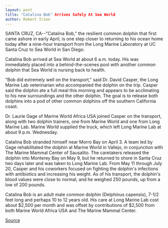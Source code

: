 ```yaml
---
layout: post
title: "Catalina Bob" Arrives Safely At Sea World
author: Robert Irion
---
```


SANTA CRUZ, CA--"Catalina Bob," the resilient common dolphin that  first came ashore in early April, is one step closer to returning to  his ocean home today after a nine-hour transport from the Long  Marine Laboratory at UC Santa Cruz to Sea World in San Diego.

Catalina Bob arrived at Sea World at about 6 a.m. today. His  was immediately placed into a behind-the-scenes pool with another  common dolphin that Sea World is nursing back to health.

"Bob did extremely well on the transport," said Dr. David  Casper, the Long Marine Lab veterinarian who accompanied the  dolphin on the trip. Casper said the dolphin ate a full meal this  morning and appears to be acclimating to his new surroundings and  the other dolphin. The goal is to release both dolphins into a pod of  other common dolphins off the southern California coast.

Dr. Laurie Gage of Marine World Africa USA joined Casper on  the transport, along with two dolphin trainers, one from Marine  World and one from Long Marine Lab. Marine World supplied the truck,  which left Long Marine Lab at about 9 p.m. Wednesday.

Catalina Bob stranded himself near Morro Bay on April 3. A  team led by Gage rehabilitated the dolphin at Marine World in  Vallejo, in conjunction with The Marine Mammal Center of Sausalito.  The caretakers released the dolphin into Monterey Bay on May 9, but  he returned to shore in Santa Cruz two days later and was taken to  Long Marine Lab. From May 11 through July 20, Casper and his  coworkers focused on fighting the dolphin's infections with  antibiotics and increasing his weight. As of his transport, the  dolphin's blood values were close to normal, and he weighed 250  pounds, up from a low of 200 pounds.

Catalina Bob is an adult male common dolphin (Delphinus  capensis), 7-1/2 feet long and perhaps 10 to 12 years old. His care  at Long Marine Lab cost about $2,500 per month and was offset by  contributions of $2,500 from both Marine World Africa USA and The  Marine Mammal Center.

[Source](http://www1.ucsc.edu/news_events/press_releases/archive/94-95/07-94/072194-Catalina_Bob_arrive.html "Permalink to 072194-Catalina_Bob_arrive")
